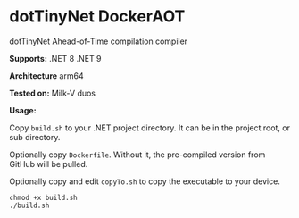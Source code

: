 # dotTinyNet DockerAOT

dotTinyNet Ahead-of-Time compilation compiler

**Supports:**
 .NET 8
 .NET 9

**Architecture**
  arm64

**Tested on:**
  Milk-V duos


**Usage:**

Copy `build.sh` to your .NET project directory.  It can be in the project root, or
sub directory.

Optionally copy `Dockerfile`. Without it, the pre-compiled version from GitHub
will be pulled.

Optionally copy and edit `copyTo.sh` to copy the executable to your device.

    chmod +x build.sh
    ./build.sh